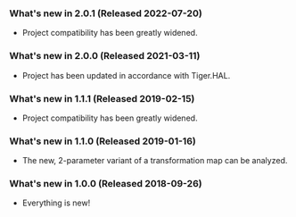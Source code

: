 ﻿### What's new in 2.0.1 (Released 2022-07-20)

* Project compatibility has been greatly widened.

### What's new in 2.0.0 (Released 2021-03-11)

* Project has been updated in accordance with Tiger.HAL.

### What's new in 1.1.1 (Released 2019-02-15)

* Project compatibility has been greatly widened.

### What's new in 1.1.0 (Released 2019-01-16)

* The new, 2-parameter variant of a transformation map can be analyzed.

### What's new in 1.0.0 (Released 2018-09-26)

* Everything is new!
